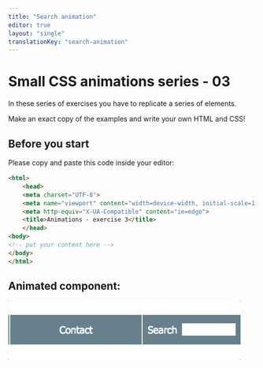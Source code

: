 ```yaml
---
title: "Search animation"
editor: true
layout: "single"
translationKey: "search-animation"
---
```


# Small CSS animations series - 03

In these series of exercises you have to replicate a series of elements.

Make an exact copy of the examples and write your own HTML and CSS!

## Before you start

Please copy and paste this code inside your editor:


```html
<html>
    <head>
    <meta charset="UTF-8">
    <meta name="viewport" content="width=device-width, initial-scale=1.0">
    <meta http-equiv="X-UA-Compatible" content="ie=edge">
    <title>Animations - exercise 3</title>
    </head>
<body>
<!-- put your content here -->
</body>
</html>
```

## Animated component:

![exercise example](./03search.gif)
